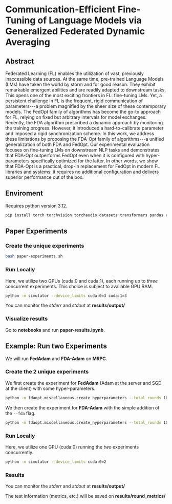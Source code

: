 # Communication-Efficient Fine-Tuning of Language Models via Generalized Federated Dynamic Averaging

## Abstract
Federated Learning (FL) enables the utilization of vast, previously inaccessible data sources. At the same time, pre-trained Language Models (LMs) have taken the world by storm and for good reason. They exhibit remarkable emergent abilities and are readily adapted to downstream tasks. This opens one of the most exciting frontiers in FL: fine-tuning LMs. Yet, a persistent challenge in FL is the frequent, rigid communication of parameters---a problem magnified by the sheer size of these contemporary models. The FedOpt family of algorithms has become the go-to approach for FL, relying on fixed but arbitrary intervals for model exchanges. Recently, the FDA algorithm prescribed a dynamic approach by monitoring the training progress. However, it introduced a hard-to-calibrate parameter and imposed a rigid synchronization scheme. In this work, we address these limitations by proposing the FDA-Opt family of algorithms---a unified generalization of both FDA and FedOpt. Our experimental evaluation focuses on fine-tuning LMs on downstream NLP tasks and demonstrates that FDA-Opt outperforms FedOpt even when it is configured with hyper-parameters specifically optimized for the latter. In other words, we show that FDA-Opt is a practical, drop-in replacement for FedOpt in modern FL libraries and systems: it requires no additional configuration and delivers superior performance out of the box.

## Enviroment
Requires python version 3.12.
```bash
pip install torch torchvision torchaudio datasets transformers pandas evaluate scikit-learn scipy matplotlib sentencepiece protobuf
```

## Paper Experiments

### Create the unique experiments
```bash
bash paper-experiments.sh
```
### Run Locally

Here, we utilize two GPUs (cuda:0 and cuda:1), each running up to *three* concurrent experiments. This choice is subject to available GPU RAM.
```bash
python -m simulator --device_limits cuda:0=3 cuda:1=3
```

You can monitor the *stderr* and *stdout* at **results/output/**

### Visualize results

Go to **notebooks** and run **paper-results.ipynb**.

## Example: Run two Experiments

We will run **FedAdam** and **FDA-Adam** on **MRPC**. 

### Create the 2 unique experiments

We first create the experiment for **FedAdam** (Adam at the server and SGD at the client) with some hyper-parameters.

```bash
python -m fdaopt.miscellaneous.create_hyperparameters --total_rounds 100 --ds_name mrpc --num_clients 10 --clients_per_round 10 --server_opt_name Adam --client_opt_name SGD --server_opt_args lr=0.001 --client_opt_args lr=1e-05
```

We then create the experiment for **FDA-Adam** with the simple addition of the ``--fda`` flag.

```bash
python -m fdaopt.miscellaneous.create_hyperparameters --total_rounds 100 --ds_name mrpc --num_clients 10 --clients_per_round 10 --server_opt_name Adam --client_opt_name SGD --server_opt_args lr=0.001 --client_opt_args lr=1e-05 --fda
```

### Run Locally

Here, we utilize one GPU (cuda:0) running the *two* experiments concurrently.
```bash
python -m simulator --device_limits cuda:0=2
```

### Results

You can monitor the *stderr* and *stdout* at **results/output/**

The test information (metrics, etc.) will be saved on **results/round_metrics/**
